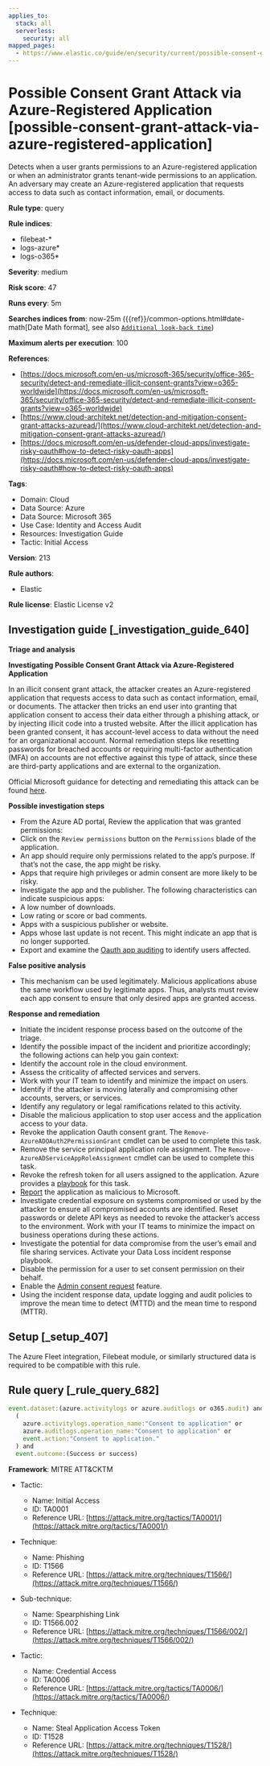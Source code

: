 ```yaml
---
applies_to:
  stack: all
  serverless:
    security: all
mapped_pages:
  - https://www.elastic.co/guide/en/security/current/possible-consent-grant-attack-via-azure-registered-application.html
---
```


# Possible Consent Grant Attack via Azure-Registered Application [possible-consent-grant-attack-via-azure-registered-application]

Detects when a user grants permissions to an Azure-registered application or when an administrator grants tenant-wide permissions to an application. An adversary may create an Azure-registered application that requests access to data such as contact information, email, or documents.

**Rule type**: query

**Rule indices**:

* filebeat-*
* logs-azure*
* logs-o365*

**Severity**: medium

**Risk score**: 47

**Runs every**: 5m

**Searches indices from**: now-25m ({{ref}}/common-options.html#date-math[Date Math format], see also [`Additional look-back time`](docs-content://solutions/security/detect-and-alert/create-detection-rule.md#rule-schedule))

**Maximum alerts per execution**: 100

**References**:

* [https://docs.microsoft.com/en-us/microsoft-365/security/office-365-security/detect-and-remediate-illicit-consent-grants?view=o365-worldwide](https://docs.microsoft.com/en-us/microsoft-365/security/office-365-security/detect-and-remediate-illicit-consent-grants?view=o365-worldwide)
* [https://www.cloud-architekt.net/detection-and-mitigation-consent-grant-attacks-azuread/](https://www.cloud-architekt.net/detection-and-mitigation-consent-grant-attacks-azuread/)
* [https://docs.microsoft.com/en-us/defender-cloud-apps/investigate-risky-oauth#how-to-detect-risky-oauth-apps](https://docs.microsoft.com/en-us/defender-cloud-apps/investigate-risky-oauth#how-to-detect-risky-oauth-apps)

**Tags**:

* Domain: Cloud
* Data Source: Azure
* Data Source: Microsoft 365
* Use Case: Identity and Access Audit
* Resources: Investigation Guide
* Tactic: Initial Access

**Version**: 213

**Rule authors**:

* Elastic

**Rule license**: Elastic License v2

## Investigation guide [_investigation_guide_640]

**Triage and analysis**

**Investigating Possible Consent Grant Attack via Azure-Registered Application**

In an illicit consent grant attack, the attacker creates an Azure-registered application that requests access to data such as contact information, email, or documents. The attacker then tricks an end user into granting that application consent to access their data either through a phishing attack, or by injecting illicit code into a trusted website. After the illicit application has been granted consent, it has account-level access to data without the need for an organizational account. Normal remediation steps like resetting passwords for breached accounts or requiring multi-factor authentication (MFA) on accounts are not effective against this type of attack, since these are third-party applications and are external to the organization.

Official Microsoft guidance for detecting and remediating this attack can be found [here](https://docs.microsoft.com/en-us/microsoft-365/security/office-365-security/detect-and-remediate-illicit-consent-grants).

**Possible investigation steps**

* From the Azure AD portal, Review the application that was granted permissions:
* Click on the `Review permissions` button on the `Permissions` blade of the application.
* An app should require only permissions related to the app’s purpose. If that’s not the case, the app might be risky.
* Apps that require high privileges or admin consent are more likely to be risky.
* Investigate the app and the publisher. The following characteristics can indicate suspicious apps:
* A low number of downloads.
* Low rating or score or bad comments.
* Apps with a suspicious publisher or website.
* Apps whose last update is not recent. This might indicate an app that is no longer supported.
* Export and examine the [Oauth app auditing](https://docs.microsoft.com/en-us/defender-cloud-apps/manage-app-permissions#oauth-app-auditing) to identify users affected.

**False positive analysis**

* This mechanism can be used legitimately. Malicious applications abuse the same workflow used by legitimate apps. Thus, analysts must review each app consent to ensure that only desired apps are granted access.

**Response and remediation**

* Initiate the incident response process based on the outcome of the triage.
* Identify the possible impact of the incident and prioritize accordingly; the following actions can help you gain context:
* Identify the account role in the cloud environment.
* Assess the criticality of affected services and servers.
* Work with your IT team to identify and minimize the impact on users.
* Identify if the attacker is moving laterally and compromising other accounts, servers, or services.
* Identify any regulatory or legal ramifications related to this activity.
* Disable the malicious application to stop user access and the application access to your data.
* Revoke the application Oauth consent grant. The `Remove-AzureADOAuth2PermissionGrant` cmdlet can be used to complete this task.
* Remove the service principal application role assignment. The `Remove-AzureADServiceAppRoleAssignment` cmdlet can be used to complete this task.
* Revoke the refresh token for all users assigned to the application. Azure provides a [playbook](https://github.com/Azure/Azure-Sentinel/tree/master/Playbooks/Revoke-AADSignInSessions) for this task.
* [Report](https://docs.microsoft.com/en-us/defender-cloud-apps/manage-app-permissions#send-feedback) the application as malicious to Microsoft.
* Investigate credential exposure on systems compromised or used by the attacker to ensure all compromised accounts are identified. Reset passwords or delete API keys as needed to revoke the attacker’s access to the environment. Work with your IT teams to minimize the impact on business operations during these actions.
* Investigate the potential for data compromise from the user’s email and file sharing services. Activate your Data Loss incident response playbook.
* Disable the permission for a user to set consent permission on their behalf.
* Enable the [Admin consent request](https://docs.microsoft.com/en-us/azure/active-directory/manage-apps/configure-admin-consent-workflow) feature.
* Using the incident response data, update logging and audit policies to improve the mean time to detect (MTTD) and the mean time to respond (MTTR).


## Setup [_setup_407]

The Azure Fleet integration, Filebeat module, or similarly structured data is required to be compatible with this rule.


## Rule query [_rule_query_682]

```js
event.dataset:(azure.activitylogs or azure.auditlogs or o365.audit) and
  (
    azure.activitylogs.operation_name:"Consent to application" or
    azure.auditlogs.operation_name:"Consent to application" or
    event.action:"Consent to application."
  ) and
  event.outcome:(Success or success)
```

**Framework**: MITRE ATT&CKTM

* Tactic:

    * Name: Initial Access
    * ID: TA0001
    * Reference URL: [https://attack.mitre.org/tactics/TA0001/](https://attack.mitre.org/tactics/TA0001/)

* Technique:

    * Name: Phishing
    * ID: T1566
    * Reference URL: [https://attack.mitre.org/techniques/T1566/](https://attack.mitre.org/techniques/T1566/)

* Sub-technique:

    * Name: Spearphishing Link
    * ID: T1566.002
    * Reference URL: [https://attack.mitre.org/techniques/T1566/002/](https://attack.mitre.org/techniques/T1566/002/)

* Tactic:

    * Name: Credential Access
    * ID: TA0006
    * Reference URL: [https://attack.mitre.org/tactics/TA0006/](https://attack.mitre.org/tactics/TA0006/)

* Technique:

    * Name: Steal Application Access Token
    * ID: T1528
    * Reference URL: [https://attack.mitre.org/techniques/T1528/](https://attack.mitre.org/techniques/T1528/)



